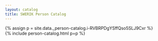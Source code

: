 ```yaml
---
layout: catalog
title: SWERIK Person Catalog
---
```

{% assign p = site.data._person-catalog.i-RVBRPDgYSffQso5SLJ9Cxr %}
{% include person-catalog.html p=p %}

